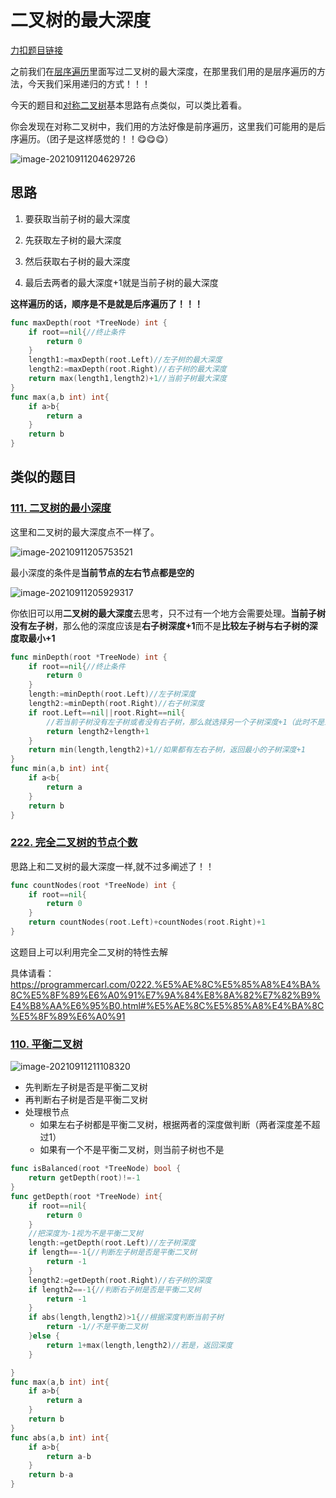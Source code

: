 # 二叉树的最大深度

[力扣题目链接](https://leetcode-cn.com/problems/maximum-depth-of-binary-tree/)

之前我们在[层序遍历](Leetcode/二叉树层序遍历.md)里面写过二叉树的最大深度，在那里我们用的是层序遍历的方法，今天我们采用递归的方式！！！

今天的题目和[对称二叉树](Leetcode/对称二叉树.md)基本思路有点类似，可以类比着看。

你会发现在对称二叉树中，我们用的方法好像是前序遍历，这里我们可能用的是后序遍历。（团子是这样感觉的！！😋😋😋）

![image-20210911204629726](https://cdn.jsdelivr.net/gh/baici1/image-host/newimg/20210911204629.png)

## 思路

1. 要获取当前子树的最大深度

2. 先获取左子树的最大深度

3. 然后获取右子树的最大深度

4. 最后去两者的最大深度+1就是当前子树的最大深度



**这样遍历的话，顺序是不是就是后序遍历了！！！**

```go
func maxDepth(root *TreeNode) int {
    if root==nil{//终止条件
        return 0
    }
    length1:=maxDepth(root.Left)//左子树的最大深度
    length2:=maxDepth(root.Right)//右子树的最大深度
    return max(length1,length2)+1//当前子树最大深度
}
func max(a,b int) int{
    if a>b{
        return a
    }
    return b
}
```



## 类似的题目

### [111. 二叉树的最小深度](https://leetcode-cn.com/problems/minimum-depth-of-binary-tree/)

这里和二叉树的最大深度点不一样了。

![image-20210911205753521](https://cdn.jsdelivr.net/gh/baici1/image-host/newimg/20210911205753.png)

最小深度的条件是**当前节点的左右节点都是空的**

![image-20210911205929317](https://cdn.jsdelivr.net/gh/baici1/image-host/newimg/20210911205929.png)

你依旧可以用**二叉树的最大深度**去思考，只不过有一个地方会需要处理。**当前子树没有左子树**，那么他的深度应该是**右子树深度+1**而不是**比较左子树与右子树的深度取最小+1**

```go
func minDepth(root *TreeNode) int {
    if root==nil{//终止条件
        return 0
    }
    length:=minDepth(root.Left)//左子树深度
    length2:=minDepth(root.Right)//右子树深度
    if root.Left==nil||root.Right==nil{
        //若当前子树没有左子树或者没有右子树，那么就选择另一个子树深度+1（此时不是最低点）
        return length2+length+1
    }
    return min(length,length2)+1//如果都有左右子树，返回最小的子树深度+1
}
func min(a,b int) int{
    if a<b{
        return a
    }
    return b
}
```

### [222. 完全二叉树的节点个数](https://leetcode-cn.com/problems/count-complete-tree-nodes/)

思路上和二叉树的最大深度一样,就不过多阐述了！！

```go
func countNodes(root *TreeNode) int {
    if root==nil{
        return 0
    }
    return countNodes(root.Left)+countNodes(root.Right)+1
}

```

这题目上可以利用完全二叉树的特性去解

具体请看：https://programmercarl.com/0222.%E5%AE%8C%E5%85%A8%E4%BA%8C%E5%8F%89%E6%A0%91%E7%9A%84%E8%8A%82%E7%82%B9%E4%B8%AA%E6%95%B0.html#%E5%AE%8C%E5%85%A8%E4%BA%8C%E5%8F%89%E6%A0%91

### [110. 平衡二叉树](https://leetcode-cn.com/problems/balanced-binary-tree/)

![image-20210911211108320](https://cdn.jsdelivr.net/gh/baici1/image-host/newimg/20210911211108.png)

* 先判断左子树是否是平衡二叉树
* 再判断右子树是否是平衡二叉树
* 处理根节点
  * 如果左右子树都是平衡二叉树，根据两者的深度做判断（两者深度差不超过1）
  * 如果有一个不是平衡二叉树，则当前子树也不是



```go
func isBalanced(root *TreeNode) bool {
    return getDepth(root)!=-1
}
func getDepth(root *TreeNode) int{
    if root==nil{
        return 0
    }
    //把深度为-1视为不是平衡二叉树
    length:=getDepth(root.Left)//左子树深度
    if length==-1{//判断左子树是否是平衡二叉树
        return -1
    }
    length2:=getDepth(root.Right)//右子树的深度
    if length2==-1{//判断右子树是否是平衡二叉树
        return -1
    }
    if abs(length,length2)>1{//根据深度判断当前子树
        return -1//不是平衡二叉树
    }else {
        return 1+max(length,length2)//若是，返回深度
    }

}
func max(a,b int) int{
    if a>b{
        return a
    }
    return b
}
func abs(a,b int) int{
    if a>b{
        return a-b
    }
    return b-a
}
```

